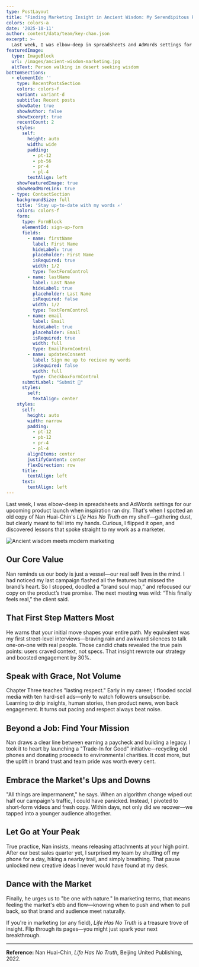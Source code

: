 ```yaml
---
type: PostLayout
title: "Finding Marketing Insight in Ancient Wisdom: My Serendipitous Read of 'Life Has No Truth'"
colors: colors-a
date: '2025-10-11'
author: content/data/team/key-chan.json
excerpt: >-
  Last week, I was elbow-deep in spreadsheets and AdWords settings for our upcoming product launch when inspiration ran dry. That's when I spotted an old copy of Nan Huai-Chin's Life Has No Truth on my shelf—discovering lessons that spoke straight to my work as a marketer.
featuredImage:
  type: ImageBlock
  url: /images/ancient-wisdom-marketing.jpg
  altText: Person walking in desert seeking wisdom
bottomSections:
  - elementId: ''
    type: RecentPostsSection
    colors: colors-f
    variant: variant-d
    subtitle: Recent posts
    showDate: true
    showAuthor: false
    showExcerpt: true
    recentCount: 2
    styles:
      self:
        height: auto
        width: wide
        padding:
          - pt-12
          - pb-56
          - pr-4
          - pl-4
        textAlign: left
    showFeaturedImage: true
    showReadMoreLink: true
  - type: ContactSection
    backgroundSize: full
    title: 'Stay up-to-date with my words ✍️'
    colors: colors-f
    form:
      type: FormBlock
      elementId: sign-up-form
      fields:
        - name: firstName
          label: First Name
          hideLabel: true
          placeholder: First Name
          isRequired: true
          width: 1/2
          type: TextFormControl
        - name: lastName
          label: Last Name
          hideLabel: true
          placeholder: Last Name
          isRequired: false
          width: 1/2
          type: TextFormControl
        - name: email
          label: Email
          hideLabel: true
          placeholder: Email
          isRequired: true
          width: full
          type: EmailFormControl
        - name: updatesConsent
          label: Sign me up to recieve my words
          isRequired: false
          width: full
          type: CheckboxFormControl
      submitLabel: "Submit 🚀"
      styles:
        self:
          textAlign: center
    styles:
      self:
        height: auto
        width: narrow
        padding:
          - pt-12
          - pb-12
          - pr-4
          - pl-4
        alignItems: center
        justifyContent: center
        flexDirection: row
      title:
        textAlign: left
      text:
        textAlign: left
---
```


Last week, I was elbow-deep in spreadsheets and AdWords settings for our upcoming product launch when inspiration ran dry. That's when I spotted an old copy of Nan Huai-Chin's *Life Has No Truth* on my shelf—gathering dust, but clearly meant to fall into my hands. Curious, I flipped it open, and discovered lessons that spoke straight to my work as a marketer.

![Ancient wisdom meets modern marketing](/images/ancient-wisdom-marketing.jpg)

## Our Core Value

Nan reminds us our body is just a vessel—our real self lives in the mind. I had noticed my last campaign flashed all the features but missed the brand’s heart. So I stopped, doodled a “brand soul map,” and refocused our copy on the product’s true promise. The next meeting was wild: “This finally feels real,” the client said.

## That First Step Matters Most

He warns that your initial move shapes your entire path. My equivalent was my first street-level interviews—braving rain and awkward silences to talk one-on-one with real people. Those candid chats revealed the true pain points: users craved context, not specs. That insight rewrote our strategy and boosted engagement by 30%.

## Speak with Grace, Not Volume

Chapter Three teaches "lasting respect." Early in my career, I flooded social media with ten hard-sell ads—only to watch followers unsubscribe. Learning to drip insights, human stories, then product news, won back engagement. It turns out pacing and respect always beat noise.

## Beyond a Job: Find Your Mission

Nan draws a clear line between earning a paycheck and building a legacy. I took it to heart by launching a "Trade-In for Good" initiative—recycling old phones and donating proceeds to environmental charities. It cost more, but the uplift in brand trust and team pride was worth every cent.

## Embrace the Market's Ups and Downs

"All things are impermanent," he says. When an algorithm change wiped out half our campaign's traffic, I could have panicked. Instead, I pivoted to short-form videos and fresh copy. Within days, not only did we recover—we tapped into a younger audience altogether.

## Let Go at Your Peak

True practice, Nan insists, means releasing attachments at your high point. After our best sales quarter yet, I surprised my team by shutting off my phone for a day, hiking a nearby trail, and simply breathing. That pause unlocked new creative ideas I never would have found at my desk.

## Dance with the Market

Finally, he urges us to "be one with nature." In marketing terms, that means feeling the market's ebb and flow—knowing when to push and when to pull back, so that brand and audience meet naturally.

If you're in marketing (or any field), *Life Has No Truth* is a treasure trove of insight. Flip through its pages—you might just spark your next breakthrough.

---

**Reference:** Nan Huai-Chin, *Life Has No Truth*, Beijing United Publishing, 2022.
